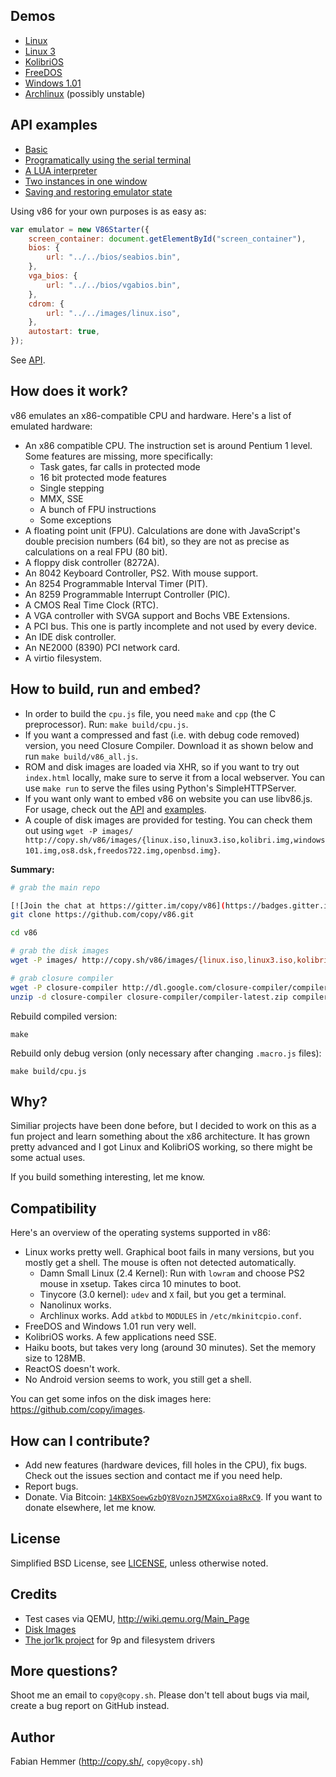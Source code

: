 
Demos 
-

- [Linux](http://copy.sh/v86/?profile=linux26)
- [Linux 3](http://copy.sh/v86/?profile=linux3)
- [KolibriOS](http://copy.sh/v86/?profile=kolibrios)
- [FreeDOS](http://copy.sh/v86/?profile=freedos)
- [Windows 1.01](http://copy.sh/v86/?profile=windows1)
- [Archlinux](http://copy.sh/v86/?profile=archlinux) (possibly unstable)


API examples
-

- [Basic](docs/samples/basic.html)
- [Programatically using the serial terminal](docs/samples/serial.html)
- [A LUA interpreter](docs/samples/lua.html)
- [Two instances in one window](docs/samples/two_instances.html)
- [Saving and restoring emulator state](docs/samples/save_restore.html)

Using v86 for your own purposes is as easy as:

```javascript
var emulator = new V86Starter({
    screen_container: document.getElementById("screen_container"),
    bios: {
        url: "../../bios/seabios.bin",
    },
    vga_bios: {
        url: "../../bios/vgabios.bin",
    },
    cdrom: {
        url: "../../images/linux.iso",
    },
    autostart: true,
});
```

See [API](docs/api.md).


How does it work?
-

v86 emulates an x86-compatible CPU and hardware. Here's a list of emulated hardware:

- An x86 compatible CPU. The instruction set is around Pentium 1 level. Some
  features are missing, more specifically:
  - Task gates, far calls in protected mode
  - 16 bit protected mode features
  - Single stepping
  - MMX, SSE
  - A bunch of FPU instructions
  - Some exceptions
- A floating point unit (FPU). Calculations are done with JavaScript's double
  precision numbers (64 bit), so they are not as precise as calculations on a
  real FPU (80 bit).
- A floppy disk controller (8272A).
- An 8042 Keyboard Controller, PS2. With mouse support.
- An 8254 Programmable Interval Timer (PIT).
- An 8259 Programmable Interrupt Controller (PIC).
- A CMOS Real Time Clock (RTC).
- A VGA controller with SVGA support and Bochs VBE Extensions.
- A PCI bus. This one is partly incomplete and not used by every device.
- An IDE disk controller.
- An NE2000 (8390) PCI network card.
- A virtio filesystem.


How to build, run and embed?
-

- In order to build the `cpu.js` file, you need `make` and `cpp` (the C preprocessor).
  Run: `make build/cpu.js`.
- If you want a compressed and fast (i.e. with debug code removed) version, you
  need Closure Compiler. Download it as shown below and run `make build/v86_all.js`.
- ROM and disk images are loaded via XHR, so if you want to try out `index.html`
  locally, make sure to serve it from a local webserver. You can use `make run`
  to serve the files using Python's SimpleHTTPServer.
- If you want only want to embed v86 on website you can use libv86.js. For
  usage, check out the [API](docs/api.md) and [examples](docs/samples/).
- A couple of disk images are provided for testing. You can check them out
  using `wget -P images/ http://copy.sh/v86/images/{linux.iso,linux3.iso,kolibri.img,windows101.img,os8.dsk,freedos722.img,openbsd.img}`.


**Summary:**

```bash
# grab the main repo

[![Join the chat at https://gitter.im/copy/v86](https://badges.gitter.im/Join%20Chat.svg)](https://gitter.im/copy/v86?utm_source=badge&utm_medium=badge&utm_campaign=pr-badge&utm_content=badge)
git clone https://github.com/copy/v86.git                     

cd v86

# grab the disk images
wget -P images/ http://copy.sh/v86/images/{linux.iso,linux3.iso,kolibri.img,windows101.img,os8.dsk,freedos722.img,openbsd.img}

# grab closure compiler
wget -P closure-compiler http://dl.google.com/closure-compiler/compiler-latest.zip
unzip -d closure-compiler closure-compiler/compiler-latest.zip compiler.jar
```

Rebuild compiled version:

```
make
```

Rebuild only debug version (only necessary after changing `.macro.js` files):

```
make build/cpu.js
```


Why? 
- 

Similiar projects have been done before, but I decided to work on this as a fun
project and learn something about the x86 architecture. It has grown pretty
advanced and I got Linux and KolibriOS working, so there might be some actual
uses.

If you build something interesting, let me know.


Compatibility
-

Here's an overview of the operating systems supported in v86:

- Linux works pretty well. Graphical boot fails in many versions, but you
  mostly get a shell. The mouse is often not detected automatically.
  - Damn Small Linux (2.4 Kernel): Run with `lowram` and choose PS2 mouse in
    xsetup. Takes circa 10 minutes to boot.
  - Tinycore (3.0 kernel): `udev` and `X` fail, but you get a
    terminal.
  - Nanolinux works.
  - Archlinux works. Add `atkbd` to `MODULES` in `/etc/mkinitcpio.conf`.
- FreeDOS and Windows 1.01 run very well. 
- KolibriOS works. A few applications need SSE.
- Haiku boots, but takes very long (around 30 minutes). Set the memory size to 128MB.
- ReactOS doesn't work.
- No Android version seems to work, you still get a shell.

You can get some infos on the disk images here: https://github.com/copy/images.


How can I contribute?
-

- Add new features (hardware devices, fill holes in the CPU), fix bugs. Check
  out the issues section and contact me if you need help.
- Report bugs.
- Donate. Via Bitcoin:
  [`14KBXSoewGzbQY8VoznJ5MZXGxoia8RxC9`](https://blockchain.info/address/14KBXSoewGzbQY8VoznJ5MZXGxoia8RxC9).
  If you want to donate elsewhere, let me know.

License
-

Simplified BSD License, see [LICENSE](LICENSE), unless otherwise noted.


Credits
-

- Test cases via QEMU, http://wiki.qemu.org/Main_Page 
- [Disk Images](https://github.com/copy/images)
- [The jor1k project](https://github.com/s-macke/jor1k) for 9p and filesystem drivers


More questions?
-

Shoot me an email to `copy@copy.sh`. Please don't tell about bugs via mail,
create a bug report on GitHub instead.


Author
-

Fabian Hemmer (http://copy.sh/, `copy@copy.sh`)

